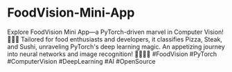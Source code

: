 # FoodVision-Mini-App
Explore FoodVision Mini App—a PyTorch-driven marvel in Computer Vision! 🍕🥩🍣 Tailored for food enthusiasts and developers, it classifies Pizza, Steak, and Sushi, unraveling PyTorch's deep learning magic. An appetizing journey into neural networks and image recognition! 🚀👩‍💻📸 #FoodVision #PyTorch #ComputerVision #DeepLearning #AI #OpenSource
